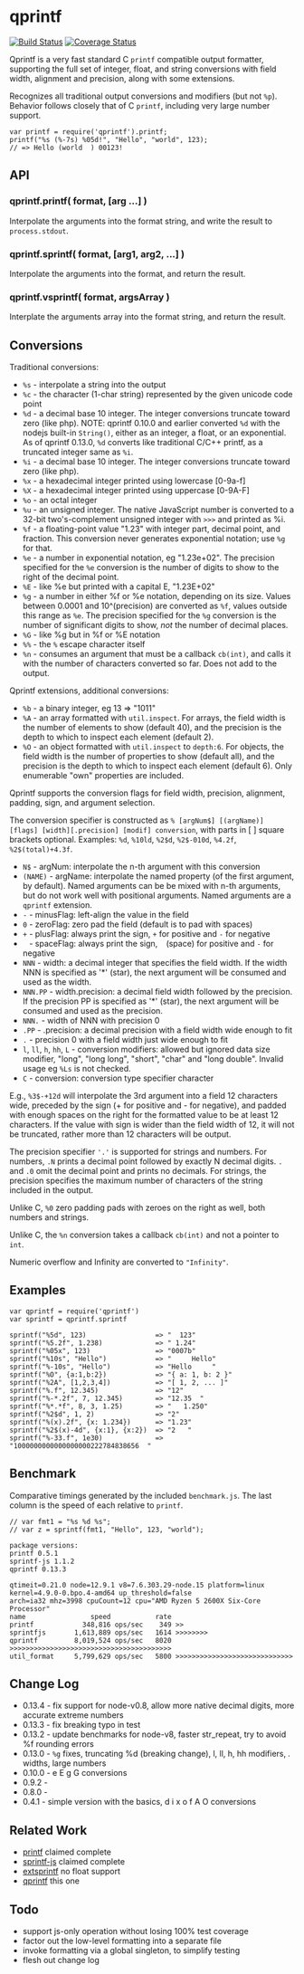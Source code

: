 qprintf
=======

[![Build Status](https://travis-ci.org/andrasq/node-qprintf.svg?branch=master)](https://travis-ci.org/andrasq/node-qprintf)
[![Coverage Status](https://coveralls.io/repos/github/andrasq/node-qprintf/badge.svg?branch=master)](https://coveralls.io/github/andrasq/node-qprintf?branch=master)


Qprintf is a very fast standard C `printf` compatible output formatter, supporting
the full set of integer, float, and string conversions with field width, alignment
and precision, along with some extensions.

Recognizes all traditional output conversions and modifiers (but not `%p`).
Behavior follows closely that of C `printf`, including very large number support.

    var printf = require('qprintf').printf;
    printf("%s (%-7s) %05d!", "Hello", "world", 123);
    // => Hello (world  ) 00123!


## API

### qprintf.printf( format, [arg ...] )

Interpolate the arguments into the format string, and write the result to
`process.stdout`.

### qprintf.sprintf( format, [arg1, arg2, ...] )

Interpolate the arguments into the format, and return the result.

### qprintf.vsprintf( format, argsArray )

Interplate the arguments array into the format string, and return the result.


## Conversions

Traditional conversions:

- `%s` - interpolate a string into the output
- `%c` - the character (1-char string) represented by the given unicode code point
- `%d` - a decimal base 10 integer.  The integer conversions truncate toward zero (like php).
         NOTE: qprintf 0.10.0 and earlier converted `%d` with the nodejs built-in `String()`,
         either as an integer, a float, or an exponential.  As of qprintf 0.13.0, `%d`
         converts like traditional C/C++ printf, as a truncated integer same as `%i`.
- `%i` - a decimal base 10 integer.  The integer conversions truncate toward zero (like php).
- `%x` - a hexadecimal integer printed using lowercase [0-9a-f]
- `%X` - a hexadecimal integer printed using uppercase [0-9A-F]
- `%o` - an octal integer
- `%u` - an unsigned integer.  The native JavaScript number is converted to
         a 32-bit two's-complement unsigned integer with `>>>` and printed as %i.
- `%f` - a floating-point value "1.23" with integer part, decimal point, and fraction.
         This conversion never generates exponential notation; use `%g` for that.
- `%e` - a number in exponential notation, eg "1.23e+02".  The precision specified
         for the `%e` conversion is the number of digits to show to the right of the
         decimal point.
- `%E` - like %e but printed with a capital E, "1.23E+02"
- `%g` - a number in either %f or %e notation, depending on its size.  Values between
         0.0001 and 10^(precision) are converted as `%f`, values outside
         this range as `%e`.  The precision specified for the `%g` conversion is
         the number of significant digits to show, _not_ the number of decimal
         places.
- `%G` - like %g but in %f or %E notation
- `%%` - the `%` escape character itself
- `%n` - consumes an argument that must be a callback `cb(int)`, and calls it with
         the number of characters converted so far.  Does not add to the output.

Qprintf extensions, additional conversions:

- `%b` - a binary integer, eg 13 => "1011"
- `%A` - an array formatted with `util.inspect`.  For arrays,
         the field width is the number of elements to show (default 40),
         and the precision is the depth to which to inspect each element (default 2).
- `%O` - an object formatted with `util.inspect` to `depth:6`.  For objects,
         the field width is the number of properties to show (default all), and
         the precision is the depth to which to inspect each element (default 6).
         Only enumerable "own" properties are included.

Qprintf supports the conversion flags for field width, precision, alignment,
padding, sign, and argument selection.

The conversion specifier is constructed as
`% [argNum$] [(argName)] [flags] [width][.precision] [modif] conversion`,
with parts in [ ] square brackets optional.
Examples: `%d`, `%10ld`, `%2$d`, `%2$-010d`, `%4.2f`, `%2$(total)+4.3f`.

- `N$` - argNum: interpolate the n-th argument with this conversion
- `(NAME)` - argName: interpolate the named property (of the first argument, by default).
        Named arguments can be be mixed with n-th arguments, but do not work well with positional arguments.
        Named arguments are a `qprintf` extension.
- `-` - minusFlag: left-align the value in the field
- `0` - zeroFlag: zero pad the field (default is to pad with spaces)
- `+` - plusFlag: always print the sign, `+` for positive and `-` for negative
- ` ` - spaceFlag: always print the sign, ` ` (space) for positive and `-` for negative
- `NNN` - width: a decimal integer that specifies the field width.  If the width NNN is
        specified as '*' (star), the next argument will be consumed and used as the width.
- `NNN.PP` - width.precision: a decimal field width followed by the precision.
        If the precision PP is specified as '*' (star), the next argument will be consumed
        and used as the precision.
- `NNN.` - width of NNN with precision 0
- `.PP` - .precision: a decimal precision with a field width wide enough to fit
- `.` - precision 0 with a field width just wide enough to fit
- `l`, `ll`, `h`, `hh`, `L` - conversion modifiers: allowed but ignored data size modifier,
        "long", "long long", "short", "char" and "long double".
        Invalid usage eg `%Ls` is not checked.
- `C` - conversion: conversion type specifier character

E.g., `%3$-+12d` will interpolate the 3rd argument into a field 12 characters wide,
preceded by the sign (+ for positive and - for negative), and padded with enough
spaces on the right for the formatted value to be at least 12 characters.  If the
value with sign is wider than the field width of 12, it will not be truncated,
rather more than 12 characters will be output.

The precision specifier `'.'` is supported for strings and numbers.  For numbers,
`.N` prints a decimal point followed by exactly N decimal digits.  `.` and `.0`
omit the decimal point and prints no decimals.  For strings, the precision
specifies the maximum number of characters of the string included in the output.

Unlike C, `%0` zero padding pads with zeroes on the right as well, both numbers and strings.

Unlike C, the `%n` conversion takes a callback `cb(int)` and not a pointer to `int`.

Numeric overflow and Infinity are converted to `"Infinity"`.


## Examples

    var qprintf = require('qprintf')
    var sprintf = qprintf.sprintf

    sprintf("%5d", 123)                 => "  123"
    sprintf("%5.2f", 1.238)             => " 1.24"
    sprintf("%05x", 123)                => "0007b"
    sprintf("%10s", "Hello")            => "     Hello"
    sprintf("%-10s", "Hello")           => "Hello     "
    sprintf("%O", {a:1,b:2})            => "{ a: 1, b: 2 }"
    sprintf("%2A", [1,2,3,4])           => "[ 1, 2, ... ]"
    sprintf("%.f", 12.345)              => "12"
    sprintf("%-*.2f", 7, 12.345)        => "12.35  "
    sprintf("%*.*f", 8, 3, 1.25)        => "   1.250"
    sprintf("%2$d", 1, 2)               => "2"
    sprintf("%(x).2f", {x: 1.234})      => "1.23"
    sprintf("%2$(x)-4d", {x:1}, {x:2})  => "2   "
    sprintf("%-33.f", 1e30)             => "1000000000000000000222784838656  "


## Benchmark

Comparative timings generated by the included `benchmark.js`.  The last column is the
speed of each relative to `printf`.

    // var fmt1 = "%s %d %s";
    // var z = sprintf(fmt1, "Hello", 123, "world");

    package versions:
    printf 0.5.1
    sprintf-js 1.1.2
    qprintf 0.13.3

    qtimeit=0.21.0 node=12.9.1 v8=7.6.303.29-node.15 platform=linux kernel=4.9.0-0.bpo.4-amd64 up_threshold=false
    arch=ia32 mhz=3998 cpuCount=12 cpu="AMD Ryzen 5 2600X Six-Core Processor"
    name                speed           rate
    printf            348,816 ops/sec    349 >>
    sprintfjs       1,613,889 ops/sec   1614 >>>>>>>>
    qprintf         8,019,524 ops/sec   8020 >>>>>>>>>>>>>>>>>>>>>>>>>>>>>>>>>>>>>>>>
    util_format     5,799,629 ops/sec   5800 >>>>>>>>>>>>>>>>>>>>>>>>>>>>>


## Change Log

- 0.13.4 - fix support for node-v0.8, allow more native decimal digits, more accurate extreme numbers
- 0.13.3 - fix breaking typo in test
- 0.13.2 - update benchmarks for node-v8, faster str_repeat, try to avoid %f rounding errors
- 0.13.0 - `%g` fixes, truncating %d (breaking change), l, ll, h, hh modifiers, *.* widths,
        large numbers
- 0.10.0 - e E g G conversions
- 0.9.2 -
- 0.8.0 - 
- 0.4.1 - simple version with the basics, d i x o f A O conversions

## Related Work

- [printf](https://npmjs.org/package/printf) claimed complete
- [sprintf-js](https://npmjs.org/package/sprintf-js) claimed complete
- [extsprintf](https://npmjs.org/package/extsprintf) no float support
- [qprintf](https://github.com/andrasq/node-qprintf) this one


## Todo

- support js-only operation without losing 100% test coverage
- factor out the low-level formatting into a separate file
- invoke formatting via a global singleton, to simplify testing
- flesh out change log
